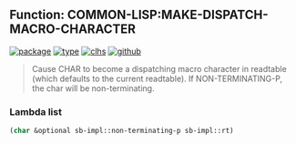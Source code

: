 ## Function: COMMON-LISP:MAKE-DISPATCH-MACRO-CHARACTER
[![package](https://img.shields.io/badge/Package-COMMON--LISP-5f9ea0.svg?style=social&colorA=999999)](../) [![type](https://img.shields.io/badge/Type-Function-5f9ea0.svg?style=social&colorA=999999)](../#function) [![clhs](https://img.shields.io/badge/CLHS-MAKE--DISPATCH--MACRO--CHARACTER-5f9ea0.svg?style=social&colorA=999999)](http://www.lispworks.com/documentation/HyperSpec/Body/f_mk_dis.htm) [![github](https://img.shields.io/badge/GitHub-View_the_source-5f9ea0.svg?style=social&colorA=999999&logo=github)](https://github.com/sbcl/sbcl/blob/master/src/code/reader.lisp/) 

> Cause CHAR to become a dispatching macro character in readtable (which
> defaults to the current readtable). If NON-TERMINATING-P, the char will
> be non-terminating.

### Lambda list
```cl
(char &optional sb-impl::non-terminating-p sb-impl::rt)
```
